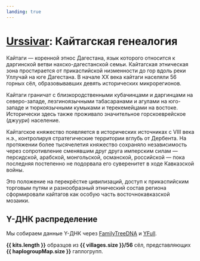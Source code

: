 ```yaml
---
landing: true
---
```


<script setup lang="ts">
import DNATable from "@/components/DNATable.vue";
import DNAChart from "@/components/DNAChart.vue";
import { useDNAData } from "@/composables/useDNAData";

const { kits, villages, haplogroupMap } = useDNAData();
</script>

# [Urssivar](../index#кайтагская-генеалогия): Кайтагская генеалогия

Кайтаги — коренной этнос Дагестана, язык которого относится к даргинской ветви нахско-дагестанской семьи. Кайтагская этническая зона простирается от прикаспийской низменности до гор вдоль реки Уллучай на юге Дагестана. В начале XX века кайтаги населяли 56 горных сёл, образовывавших девять исторических микрорегионов.

Кайтаги граничат с близкородственными кубачинцами и даргинцами на северо-западе, лезгиноязычными табасаранами и агулами на юго-западе и тюркоязычными кумыками и терекемейцами на востоке. Исторически здесь также проживало значительное горскоеврейское (джуури) население.

Кайтагское княжество появляется в исторических источниках с VIII века н.э., контролируя стратегические территории вглубь от Дербента. На протяжении более тысячелетия княжество сохраняло независимость через сопротивление сменявшим друг друга имперским силам — персидской, арабской, монгольской, османской, российской — пока последняя постепенно не подорвала его суверенитет в ходе Кавказской войны.

Это положение на перекрёстке цивилизаций, доступ к прикаспийским торговым путям и разнообразный этнический состав региона сформировали кайтагов как особую часть восточнокавказской мозаики.

## Y-ДНК распределение

Мы собираем данные Y-ДНК через [FamilyTreeDNA](https://www.familytreedna.com/groups/kaitag/about) и [YFull](https://www.yfull.com/groups/kaitag/).

**{{ kits.length }}** образцов из **{{ villages.size }}/56** сёл, представляющих **{{ haplogroupMap.size }}** гаплогрупп.

<DNAChart/>

<DNATable />
